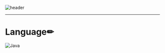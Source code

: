 
<!--
**mmmmmam/mmmmmam** is a ✨ _special_ ✨ repository because its `README.md` (this file) appears on your GitHub profile.

Here are some ideas to get you started:

- 🔭 I’m currently working on ...
- 🌱 I’m currently learning ...
- 👯 I’m looking to collaborate on ...
- 🤔 I’m looking for help with ...
- 💬 Ask me about ...
- 📫 How to reach me: ...
- 😄 Pronouns: ...
- ⚡ Fun fact: ...
-->

![header](https://capsule-render.vercel.app/api?type=transparent&text=Hello🐣&fontColor=9dd88f&fontAlign=60)

------
# Language✏
![Java](https://img.shields.io/badge/java-%23ED8B00.svg?style=for-the-badge&logo=openjdk&logoColor=white)

